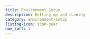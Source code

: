 ```yaml
---
title: Environment Setup
description: Getting up and running
category: environment-setup
listing-icon: icon-gear
nav_sort: 1
---
```

